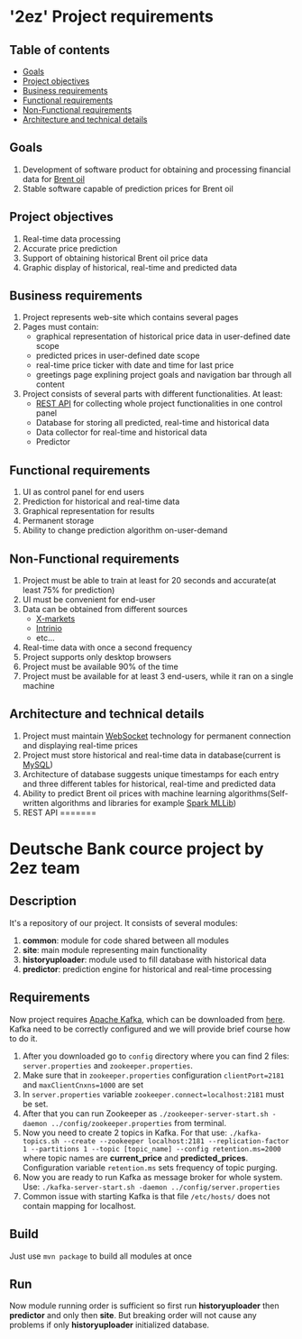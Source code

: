 # '2ez' Project requirements

## Table of contents

* [Goals](#goals)
* [Project objectives](#project-objectives)
* [Business requirements](#business-requirements)
* [Functional requirements](#functional-requirements)
* [Non-Functional requirements](#non-functional-requirements)
* [Architecture and technical details](#architecture-and-technical-details)

## Goals

 1. Development of software product for obtaining and processing financial data for [Brent oil](https://en.wikipedia.org/wiki/Brent_Crude)
 2. Stable software capable of prediction prices for Brent oil

## Project objectives

 1. Real-time data processing
 2. Accurate price prediction
 3. Support of obtaining historical Brent oil price data
 4. Graphic display of historical, real-time and predicted data

## Business requirements

 1. Project represents web-site which contains several pages
 2. Pages must contain:
    * graphical representation of historical price data in user-defined date scope
    * predicted prices in user-defined date scope
    * real-time price ticker with date and time for last price
    * greetings page explining project goals and navigation bar through all content
 3. Project consists of several parts with different functionalities. At least:
    * [REST API](https://en.wikipedia.org/wiki/Representational_state_transfer) for collecting whole project functionalities in one control panel
    * Database for storing all predicted, real-time and historical data
    * Data collector for real-time and historical data
    * Predictor

## Functional requirements

 1) UI as control panel for end users
 2) Prediction for historical and real-time data
 3) Graphical representation for results
 4) Permanent storage
 5) Ability to change prediction algorithm on-user-demand

## Non-Functional requirements

 1. Project must be able to train at least for 20 seconds and accurate(at least 75% for prediction)
 2. UI must be convenient for end-user
 3. Data can be obtained from different sources
    * [X-markets](https://www.xmarkets.db.com/DE/ENG/Underlying-Detail/XC0009677409)
    * [Intrinio](https://intrinio.com/)
    * etc...
 4. Real-time data with once a second frequency
 5. Project supports only desktop browsers
 6. Project must be available 90% of the time
 7. Project must be available for at least 3 end-users, while it ran on a single machine

## Architecture and technical details

 1. Project must maintain [WebSocket](https://www.websocket.org/) technology for permanent connection and displaying real-time prices
 2. Project must store historical and real-time data in database(current is [MySQL](https://www.mysql.com/))
 3. Architecture of database suggests unique timestamps for each entry and three different tables for historical, real-time and predicted data
 4. Ability to predict Brent oil prices with machine learning algorithms(Self-written algorithms and libraries for example [Spark MLLib](https://spark.apache.org/docs/latest/index.html))
 5. REST API
=======
# Deutsche Bank cource project by 2ez team

## Description

It's a repository of our project. It consists of several modules:

  1. **common**: module for code shared between all modules
  2. **site**: main module representing main functionality
  3. **historyuploader**: module used to fill database with historical data
  4. **predictor**: prediction engine for historical and real-time processing

## Requirements

  Now project requires [Apache Kafka](https://kafka.apache.org/), which can be downloaded from [here](https://www.apache.org/dyn/closer.cgi?path=/kafka/2.1.0/kafka_2.12-2.1.0.tgz).
  Kafka need to be correctly configured and we will provide brief course how to do it.
  1. After you downloaded go to `config` directory where you can find 2 files: `server.properties` and `zookeeper.properties`.
  2. Make sure that in `zookeeper.properties` configuration `clientPort=2181` and `maxClientCnxns=1000` are set
  3. In `server.properties` variable `zookeeper.connect=localhost:2181` must be set.
  4. After that you can run Zookeeper as `./zookeeper-server-start.sh -daemon ../config/zookeeper.properties` from terminal.
  5. Now you need to create 2 topics in Kafka. For that use: `./kafka-topics.sh --create --zookeeper localhost:2181 --replication-factor 1 --partitions 1 --topic [topic_name] --config retention.ms=2000` where topic names are **current_price** and **predicted_prices**. Configuration variable `retention.ms` sets frequency of topic purging.
  6. Now you are ready to run Kafka as message broker for whole system. Use: `./kafka-server-start.sh -daemon ../config/server.properties`
  7. Common issue with starting Kafka is that file `/etc/hosts/` does not contain mapping for localhost.

## Build

  Just use `mvn package` to build all modules at once

## Run

  Now module running order is sufficient so first run **historyuploader** then **predictor** and only then **site**. But breaking order will not cause any problems if only **historyuploader** initialized database.
